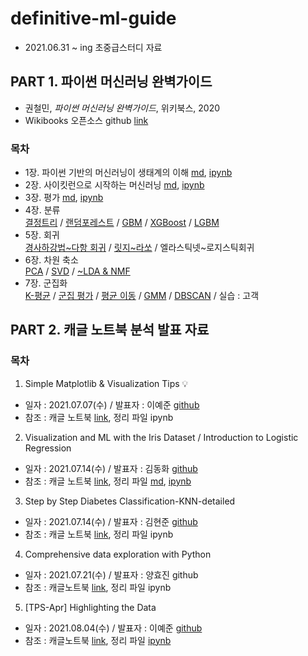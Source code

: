 # definitive-ml-guide
- 2021.06.31 ~ ing 초중급스터디 자료

## PART 1. 파이썬 머신러닝 완벽가이드
- 권철민, *파이썬 머신러닝 완벽가이드*, 위키북스, 2020
- Wikibooks 오픈소스 github [link](https://github.com/wikibook/ml-definitive-guide)
### 목차
- 1장. 파이썬 기반의 머신러닝이 생태계의 이해 [md](https://github.com/dddonghwa/definitive-ml-guide/blob/main/ch01-02_sklearn/ch01-02_sklearn.md), [ipynb](https://github.com/dddonghwa/definitive-ml-guide/blob/main/ch01-02_sklearn/ch01-02_sklearn.ipynb)
- 2장. 사이킷런으로 시작하는 머신러닝 [md](https://github.com/dddonghwa/definitive-ml-guide/blob/main/ch01-02_sklearn/ch01-02_sklearn.md), [ipynb](https://github.com/dddonghwa/definitive-ml-guide/blob/main/ch01-02_sklearn/ch01-02_sklearn.ipynb)
- 3장. 평가 [md](https://github.com/dddonghwa/definitive-ml-guide/blob/main/ch03_evaluation/ch03_evaluation.md), [ipynb](https://github.com/dddonghwa/definitive-ml-guide/blob/main/ch03_evaluation/ch03_evaluation.ipynb)
- 4장. 분류   
  [결정트리](https://github.com/dddonghwa/definitive-ml-guide/blob/main/ch04_classification/ch04_2_decisiontree.ipynb) / [랜덤포레스트](https://github.com/dddonghwa/definitive-ml-guide/blob/main/ch04_classification/ch04_3_ensemble_randomforest.ipynb) / [GBM](https://github.com/dddonghwa/definitive-ml-guide/blob/main/ch04_classification/ch04_4_GBM.ipynb) / [XGBoost](https://github.com/dddonghwa/definitive-ml-guide/blob/main/ch04_classification/ch04_5_XGBoost.ipynb) / [LGBM](https://github.com/dddonghwa/definitive-ml-guide/blob/main/ch04_classification/ch04_6_LGBM_hyunjun.ipynb)
- 5장. 회귀   
  [경사하강법\~다항 회귀](https://github.com/dddonghwa/definitive-ml-guide/blob/main/ch05_regression/ch05_regression_basic_hyunjun.ipynb) / [릿지\~라쏘](https://github.com/dddonghwa/definitive-ml-guide/blob/main/ch05_regression/ch05_ridge_lasso.ipynb) / 엘라스틱넷\~로지스틱회귀
- 6장. 차원 축소  
 [PCA](https://github.com/dddonghwa/definitive-ml-guide/blob/main/ch06_dimension_reduction/ch06_PCA_hyojin.ipynb) / [SVD](https://github.com/dddonghwa/definitive-ml-guide/blob/main/ch06_dimension_reduction/ch06_SVD_hyunjun.ipynb) / [~LDA & NMF](https://github.com/dddonghwa/definitive-ml-guide/blob/main/ch06_dimension_reduction/ch06_dimension_reduction.ipynb)
- 7장. 군집화  
 [K-평균](https://github.com/dddonghwa/definitive-ml-guide/blob/main/ch07_clustering/ch07_1_k_mean.ipynb) / [군집 평가](https://github.com/dddonghwa/definitive-ml-guide/blob/main/ch07_clustering/ch07_2_cluster_evaluation.ipynb) / [평균 이동](https://github.com/dddonghwa/definitive-ml-guide/blob/main/ch07_clustering/ch07_3_mean_shift.ipynb) / [GMM](https://github.com/dddonghwa/definitive-ml-guide/blob/main/ch07_clustering/ch07_4_GMM.ipynb) / [DBSCAN](https://github.com/dddonghwa/definitive-ml-guide/blob/main/ch07_clustering/ch07_5_DBSCAN.ipynb) / 실습 : 고객 



## PART 2. 캐글 노트북 분석 발표 자료
### 목차
1. Simple Matplotlib & Visualization Tips 💡
  - 일자 : 2021.07.07(수) / 발표자 : 이예준 [github](https://github.com/yejun-lee)
  - 참조 : 캐글 노트북 [link](https://www.kaggle.com/subinium/simple-matplotlib-visualization-tips), 정리 파일 ipynb
2. Visualization and ML with the Iris Dataset / Introduction to Logistic Regression 
  - 일자 : 2021.07.14(수) / 발표자 : 김동화 [github](https://github.com/dddonghwa)
  - 참조 : 캐글 노트북 [link](https://www.kaggle.com/jchen2186/machine-learning-with-iris-dataset), 정리 파일 [md](https://github.com/dddonghwa/definitive-ml-guide/blob/main/kaggle_notebook_01_iris/kaggle_notebook_01_iris.md), [ipynb](https://github.com/dddonghwa/definitive-ml-guide/blob/main/kaggle_notebook_01_iris/kaggle_notebook_01_iris.ipynb)
3. Step by Step Diabetes Classification-KNN-detailed
  - 일자 : 2021.07.14(수) / 발표자 : 김현준 [github](https://github.com/hyunjun33)
  - 참조 : 캐글 노트북 [link](https://www.kaggle.com/shrutimechlearn/step-by-step-diabetes-classification-knn-detailed), 정리 파일 ipynb
4.  Comprehensive data exploration with Python
  - 일자 : 2021.07.21(수) / 발표자 : 양효진 github
  - 참조 : 캐글노트북 [link](https://www.kaggle.com/pmarcelino/comprehensive-data-exploration-with-python), 정리 파일 ipynb
5. [TPS-Apr] Highlighting the Data 
  - 일자 : 2021.08.04(수) / 발표자 : 이예준 [github](https://github.com/yejun-lee)
  - 참조 : 캐글노트북 [link](https://www.kaggle.com/subinium/tps-apr-highlighting-the-data), 정리 파일 [ipynb](https://github.com/dddonghwa/definitive-ml-guide/blob/main/kaggle_notebook_05_titanic/kaggle_notebook_05_titanic.ipynb)


